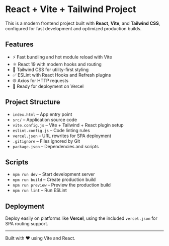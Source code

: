 # React + Vite + Tailwind Project

This is a modern frontend project built with **React**, **Vite**, and **Tailwind CSS**, configured for fast development and optimized production builds.

## Features

- ⚡ Fast bundling and hot module reload with Vite
- ⚛️ React 19 with modern hooks and routing
- 🎨 Tailwind CSS for utility-first styling
- ✅ ESLint with React Hooks and Refresh plugins
- 🌐 Axios for HTTP requests
- 🚀 Ready for deployment on Vercel

## Project Structure

- `index.html` – App entry point
- `src/` – Application source code
- `vite.config.js` – Vite + Tailwind + React plugin setup
- `eslint.config.js` – Code linting rules
- `vercel.json` – URL rewrites for SPA deployment
- `.gitignore` – Files ignored by Git
- `package.json` – Dependencies and scripts

## Scripts

- `npm run dev` – Start development server
- `npm run build` – Create production build
- `npm run preview` – Preview the production build
- `npm run lint` – Run ESLint

## Deployment

Deploy easily on platforms like **Vercel**, using the included `vercel.json` for SPA routing support.

---

Built with ❤️ using Vite and React.
